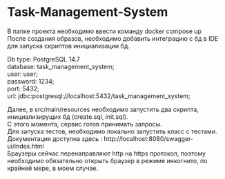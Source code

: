 # Task-Management-System
В папке проекта необходимо ввести команду docker compose up    
После создания образов, необходимо добавить интеграцию с бд в IDE для запуска скриптов инициализации бд.    

Db type: PostgreSQL 14.7    
database: task_management_system;    
user: user;    
password: 1234;    
port: 5432;    
url: jdbc:postgresql://localhost:5432/task_management_system;    

Далее, в src/main/resources необходимо запустить два скрипта, инициализирущих бд (create.sql, init.sql).     
С этого момента, сервис готов принимать запросы.    
Для запуска тестов, необходимо локально запустить класс с тестами.    
Документация доступна здесь : http://localhost:8080/swagger-ui/index.html    
Браузеры сейчас перенаправляют http на https протокол, поэтому необходимо обязательно открыть браузер в режиме инкогнито, по крайней мере, в моем случае.
